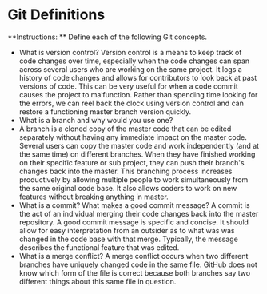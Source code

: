 # Git Definitions

**Instructions: ** Define each of the following Git concepts.

* What is version control?  Version control is a means to keep track of code changes over time, especially when the code changes can span across several users who are working on the same project. It logs a history of code changes and allows for contributors to look back at past versions of code. This can be very useful for when a code commit causes the project to malfunction. Rather than spending time looking for the errors, we can reel back the clock using version control and can restore a functioning master branch version quickly.
* What is a branch and why would you use one?
* A branch is a cloned copy of the master code that can be edited separately without having any immediate impact on the master code. Several users can copy the master code and work independently (and at the same time) on different branches. When they have finished working on their specific feature or sub project, they can push their branch's changes back into the master. This branching process increases productively by allowing multiple people to work simultaneously from the same original code base. It also allows coders to work on new features without breaking anything in master. 
* What is a commit? What makes a good commit message? A commit is the act of an individual merging their code changes back into the master repository. A good commit message is specific and concise. It should allow for easy interpretation from an outsider as to what was was changed in the code base with that merge. Typically, the message describes the functional feature that was edited. 
* What is a merge conflict? A merge conflict occurs when two different branches have uniquely changed code in the same file. GitHub does not know which form of the file is correct because both branches say two different things about this same file in question. 